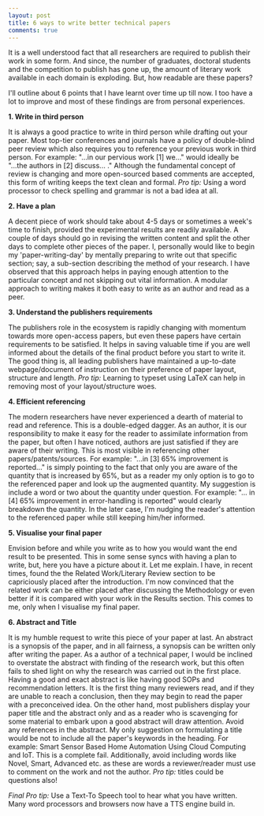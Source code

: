 ```yaml
---
layout: post
title: 6 ways to write better technical papers
comments: true
---
```


It is a well understood fact that all researchers are required to publish their work in some form. And since, the number of graduates, doctoral students and the competition to publish has gone up, the amount of literary work available in each domain is exploding. But, how readable are these papers?

I'll outline about 6 points that I have learnt over time up till now. I too have a lot to improve and most of these findings are from personal experiences.

**1. Write in third person**

It is always a good practice to write in third person while drafting out your paper. Most top-tier conferences and journals have a policy of double-blind peer review which also requires you to reference your previous work in third person. For example: "...in our pervious work [1] we..." would ideally be "...the authors in [2] discuss... ." Although the fundamental concept of review is changing and more open-sourced based comments are accepted, this form of writing keeps the text clean and formal. *Pro tip:* Using a word processor to check spelling and grammar is not a bad idea at all.

**2. Have a plan**

A decent piece of work should take about 4-5 days or sometimes a week's time to finish, provided the experimental results are readily available. A couple of days should go in revising the written content and split the other days to complete other pieces of the paper. I, personally would like to begin my 'paper-writing-day' by mentally preparing to write out that specific section; say, a sub-section describing the method of your research. I have observed that this approach helps in paying enough attention to the particular concept and not skipping out vital information. A modular approach to writing makes it both easy to write as an author and read as a peer.


**3. Understand the publishers requirements**

The publishers role in the ecosystem is rapidly changing with momentum towards more open-access papers, but even these papers have certain requirements to be satisfied. It helps in saving valuable time if you are well informed about the details of the final product before you start to write it. The good thing is, all leading publishers have maintained a up-to-date webpage/document of instruction on their preference of paper layout, structure and length. *Pro tip:* Learning to typeset using LaTeX can help in removing most of your layout/structure woes. 

**4. Efficient referencing**

The modern researchers have never experienced a dearth of material to read and reference. This is a double-edged dagger. As an author, it is our responsibility to make it easy for the reader to assimilate information from the paper, but often I have noticed, authors are just satisfied if they are aware of their writing. This is most visible in referencing other papers/patents/sources. For example: "...in [3] 65% improvement is reported..." is simply pointing to the fact that only you are aware of the quantity that is increased by 65%, but as a reader my only option is to go to the referenced paper and look up the augmented quantity. My suggestion is include a word or two about the quantity under question. For example: "... in [4] 65% improvement in error-handling is reported" would clearly breakdown the quantity. In the later case, I'm nudging the reader's attention to the referenced paper while still keeping him/her informed.

**5. Visualise your final paper**

Envision before and while you write as to how you would want the end result to be presented. This in some sense syncs with having a plan to write, but, here you have a picture about it. Let me explain. I have, in recent times, found the the Related Work/Literary Review section to be capriciously placed after the introduction. I'm now convinced that the related work can be either placed after discussing the Methodology or even better if it is compared with your work in the Results section. This comes to me, only when I visualise my final paper.

**6. Abstract and Title**

It is my humble request to write this piece of your paper at last. An abstract is a synopsis of the paper, and in all fairness, a synopsis can be written only after writing the paper. As a author of a technical paper, I would be inclined to overstate the abstract with finding of the research work, but this often fails to shed light on why the research was carried out in the first place. Having a good and exact abstract is like having good SOPs and recommendation letters. It is the first thing many reviewers read, and if they are unable to reach a conclusion, then they may begin to read the paper with a preconceived idea. On the other hand, most publishers display your paper title and the abstract only and as a reader who is scavenging for some material to embark upon a good abstract will draw attention. Avoid any references in the abstract.
My only suggestion on formulating a title would be not to include all the paper's keywords in the heading. For example: Smart Sensor Based Home Automation Using Cloud Computing and IoT. This is a complete fail. Additionally, avoid including words like Novel, Smart, Advanced etc. as these are words a reviewer/reader must use to comment on the work and not the author. *Pro tip:* titles could be questions also!

*Final Pro tip:* Use a Text-To Speech tool to hear what you have written. Many word processors and browsers now have a TTS engine build in.
